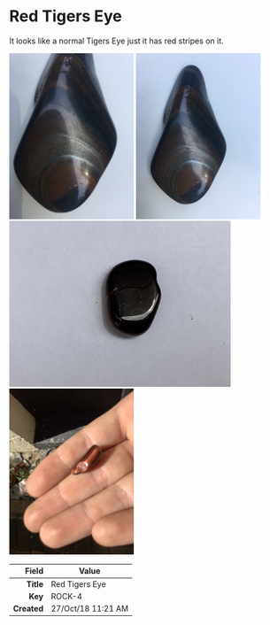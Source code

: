 # Red Tigers Eye
It looks like a normal Tigers Eye just it has red stripes on it.






<img height="300px" src="10005.jpg"/>
<img height="300px" src="10006.jpg"/>
<img height="300px" src="10062.jpg"/>
<img height="300px" src="10066.jpg"/>

|       Field | Value                   |
|------------:|-------------------------|
|   **Title** | Red Tigers Eye |
|     **Key** | ROCK-4 |
| **Created** | 27/Oct/18 11:21 AM |
        